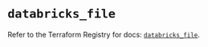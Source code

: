 # `databricks_file`

Refer to the Terraform Registry for docs: [`databricks_file`](https://registry.terraform.io/providers/databricks/databricks/1.93.0/docs/resources/file).
